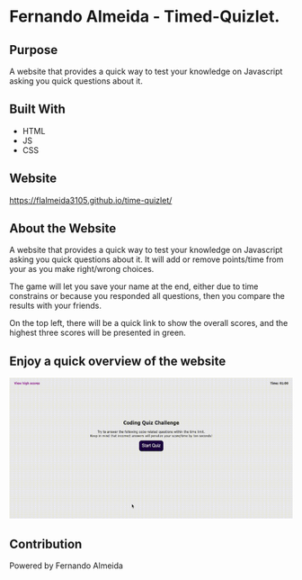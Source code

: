 # Fernando Almeida - Timed-Quizlet.

## Purpose
A website that provides a quick way to test your knowledge on Javascript asking you quick questions about it.

## Built With
* HTML
* JS
* CSS

## Website
https://flalmeida3105.github.io/time-quizlet/

## About the Website
A website that provides a quick way to test your knowledge on Javascript asking you quick questions about it. It will add or remove points/time from your as you make right/wrong choices. 

The game will let you save your name at the end, either due to time constrains or because you responded all questions, then you compare the results with your friends.

On the top left, there will be a quick link to show the overall scores, and the highest three scores will be presented in green.

## Enjoy a quick overview of the website
<img src="assets/images/timed-quizlet.gif" width="550" height="250" >


## Contribution
Powered by Fernando Almeida